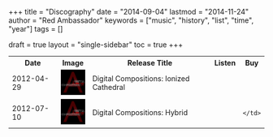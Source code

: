 +++
title = "Discography"
date = "2014-09-04"
lastmod = "2014-11-24"
author = "Red Ambassador"
keywords = ["music", "history", "list", "time", "year"]
tags = []

draft = true
layout = "single-sidebar"
toc = true
+++

<table style="width:100%">
<tr>
    <th>Date</th>
    <th>Image</th>
    <th>Release Title</th>
    <th>Listen</th>
    <th>Buy</th>
</tr>
<tr>
    <td>2012-04-29</td>
    <td>
        <img height="50" src="/img/cover-art/albums/digital_compositions.jpg">
    </td>
    <td>Digital Compositions: Ionized Cathedral</td>
    <td>
        <a target="_blank" href="https://soundcloud.com/red-ambassador/ionized-cathedral" title="Soundcloud"><i style="color: #FF7700;" class="fab fa-soundcloud fa-2x"></i></a>
    </td>
    <td>
        <a target="_blank" href="https://red-ambassador.bandcamp.com/album/digital-compositions" title="Buy this release"><i style="color: #444;" class="far fa-credit-card fa-2x"></i></a>
    </td>
</tr>

<tr>
    <td>2012-07-10</td>
    <td>
        <img height="50" src="/img/cover-art/albums/digital_compositions.jpg">
    </td>
    <td>Digital Compositions: Hybrid</td>
    <td>
        <a target="_blank" href="https://soundcloud.com/red-ambassador/hybrid" title="Soundcloud"><i style="color: #FF7700;" class="fab fa-soundcloud fa-2x"></i></a>
    </td>
    <td>
        <a target="_blank" href="https://red-ambassador.bandcamp.com/album/digital-compositions" title="Buy this release"><i style="color: #444;" class="far fa-credit-card fa-2x"></i></a>

    </td>
</tr>

</table>